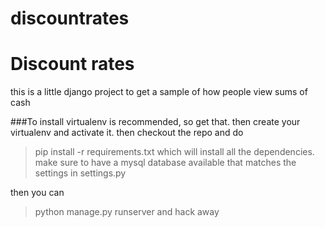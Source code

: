 discountrates
=============

# Discount rates
this is a little django project to get a sample of how people view sums of cash

###To install
virtualenv is recommended, so get that. then create your virtualenv and activate it. then checkout the repo and do
> pip install -r requirements.txt
which will install all the dependencies. make sure to have a mysql database available that matches the settings in settings.py


then you can
> python manage.py runserver
and hack away
